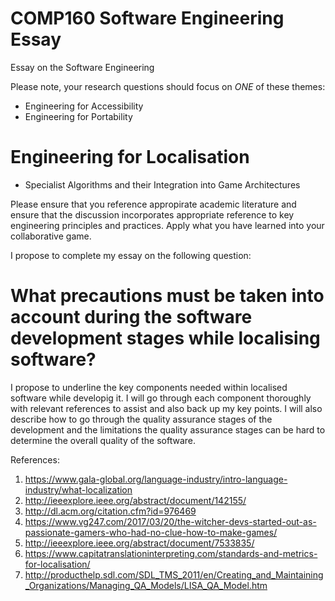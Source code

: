 # COMP160 Software Engineering Essay
Essay on the Software Engineering

Please note, your research questions should focus on *ONE* of these themes:

* Engineering for Accessibility
* Engineering for Portability
# Engineering for Localisation
* Specialist Algorithms and their Integration into Game Architectures

Please ensure that you reference appropirate academic literature and ensure that the discussion incorporates appropriate reference to key engineering principles and practices. Apply what you have learned into your collaborative game.

I propose to complete my essay on the following question:
# What precautions must be taken into account during the software development stages while localising software?
I propose to underline the key components needed within localised software while developig it. I will go through each component thoroughly with relevant references to assist and also back up my key points. I will also describe how to go through the quality assurance stages of the development and the limitations the quality assurance stages can be hard to determine the overall quality of the software. 

References:

1) https://www.gala-global.org/language-industry/intro-language-industry/what-localization
2) http://ieeexplore.ieee.org/abstract/document/142155/
3) http://dl.acm.org/citation.cfm?id=976469
4) https://www.vg247.com/2017/03/20/the-witcher-devs-started-out-as-passionate-gamers-who-had-no-clue-how-to-make-games/
5) http://ieeexplore.ieee.org/abstract/document/7533835/
6) https://www.capitatranslationinterpreting.com/standards-and-metrics-for-localisation/
7) http://producthelp.sdl.com/SDL_TMS_2011/en/Creating_and_Maintaining_Organizations/Managing_QA_Models/LISA_QA_Model.htm
